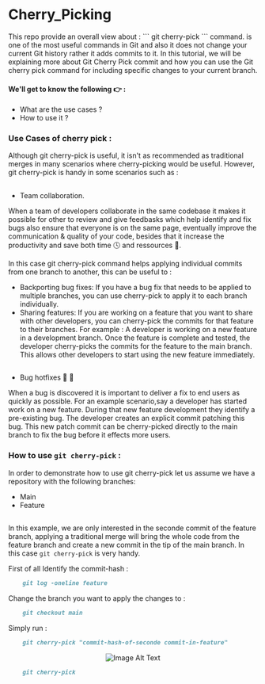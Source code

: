 # Cherry_Picking

<p> 
This repo provide an overall view about : ``` git cherry-pick ``` command. 
    is one of the most useful commands in Git and also it does not change your         current Git history rather it adds commits to it. In this tutorial, we will be     explaining more about Git Cherry Pick commit and how you can use the Git cherry     pick command for including specific changes to your current branch. </p>
    
#### We'll get to know the following 👉 : 
    
- What are the use cases ?
- How to use it ?

<div>

### Use Cases of cherry pick : 
Although git cherry-pick is useful, it isn't as recommended as traditional         merges in many scenarios where cherry-picking would be useful.
However, git cherry-pick is handy in some scenarios  such as : 

##
- Team collaboration.
     
When a team of developers collaborate in the same codebase it makes it     possible for other to review and give feedbasks  which help identify and fix bugs also ensure that everyone is on the same page, eventually improve the communication & quality of your code, besides that it increase the productivity and save both time 🕓 and ressources 🏃️.

In this case git cherry-pick command helps applying individual commits from one branch to another, this can be useful to : 

- Backporting bug fixes: If you have a bug fix that needs to be applied to multiple branches, you can use cherry-pick to apply it to each branch individually.
- Sharing features: If you are working on a feature that you want to share with other developers, you can cherry-pick the commits for that feature to their branches.
For example : A developer is working on a new feature in a development branch. Once the feature is complete and tested, the developer cherry-picks the commits for the feature to the main branch. This allows other developers to start using the new feature immediately.
##
 - Bug hotfixes 🐞 🔧
 
When a bug is discovered it is important to deliver a fix to end users as quickly as possible. For an example scenario,say a developer has started work on a new feature. During that new feature development they identify a pre-existing bug. The developer creates an explicit commit patching this bug. This new patch commit can be cherry-picked directly to the main branch to fix the bug before it effects more users.
     
</div>

#### 

### How to use ```git cherry-pick``` :

In order to demonstrate how to use git cherry-pick let us assume we have a repository with the following branches: 
- Main 
- Feature
##
In this example, we are only interested in the seconde commit of the feature branch, applying a traditional merge will bring the whole code from the feature branch and create a new commit in the tip of the main branch. In this case ```git cherry-pick``` is very handy.

First of all Identify the commit-hash : 

```md
    git log -oneline feature
```

Change the branch you want to apply the changes to : 

```md
    git checkout main
```

Simply run : 
```md
    git cherry-pick "commit-hash-of-seconde commit-in-feature"
```


<div align="center">
      <img src="https://www.dolthub.com/blog/static/b52e7ebc154750e60a0316184bc9cce0/75609/cherry-pick.png" alt="Image Alt Text">
</div>



```md
    git cherry-pick
```
